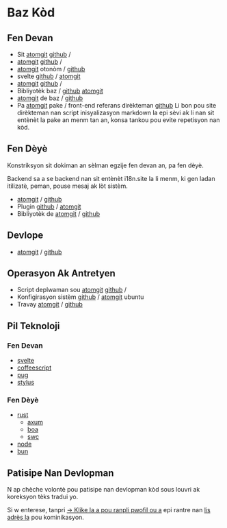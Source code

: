 # Baz Kòd

## Fen Devan

* Sit [atomgit](https://atomgit.com/i18n/proto) [github](https://github.com/i18n-site/site) /
* [atomgit](https://atomgit.com/i18n/md) [github](https://github.com/i18n-site/md) /
* [atomgit](https://atomgit.com/i18n/18x) otonòm / [github](https://github.com/i18n-site/18x)
* svelte [github](https://github.com/i18n-site/plugin) / [atomgit](https://atomgit.com/i18n/plugin)
* [atomgit](https://atomgit.com/i18n/proto) [github](https://github.com/i18n-site/proto) /
* Bibliyotèk baz / [github](https://github.com/i18n-site/lib) [atomgit](https://atomgit.com/i18n/lib)
* [atomgit](https://atomgit.com/i18n/ie) de baz / [github](https://github.com/i18n-site/ie)
* Pa [atomgit](https://atomgit.com/i18n/x) pake / front-end referans dirèkteman [github](https://github.com/i18n-site/x)
  Li bon pou site dirèkteman nan script inisyalizasyon markdown la epi sèvi ak li nan sit entènèt la pake an menm tan an, konsa tankou pou evite repetisyon nan kòd.

## Fen Dèyè

Konstriksyon sit dokiman an sèlman egzije fen devan an, pa fen dèyè.

Backend sa a se backend nan sit entènèt i18n.site la li menm, ki gen ladan itilizatè, peman, pouse mesaj ak lòt sistèm.

* [atomgit](https://atomgit.com/i18n-api/srv) / [github](https://github.com/i18n-api/srv)
* Plugin [github](https://github.com/i18n-api/pub) / [atomgit](https://atomgit.com/i18n-api/pub)
* Bibliyotèk de [atomgit](https://atomgit.com/i18n/rust) / [github](https://github.com/i18n-site/rust)

## Devlope

* [atomgit](https://atomgit.com/i18n-api/srv.docker) / [github](https://github.com/i18n-api/srv.docker)

## Operasyon Ak Antretyen

* Script deplwaman sou [atomgit](https://atomgit.com/i18n-ops/ops) [github](https://github.com/i18n-ops/ops) /
* Konfigirasyon sistèm [github](https://github.com/i18n-ops/ubuntu) / [atomgit](https://atomgit.com/i18n-ops/ubuntu) ubuntu
* Travay [atomgit](https://atomgit.com/i18n/cron) / [github](https://github.com/i18n-cron/cron)

## Pil Teknoloji

### Fen Devan

* [svelte](//svelte.dev)
* [coffeescript](//coffeescript.org)
* [pug](https://github.com/pugjs/pug)
* [stylus](https://stylus.com)

### Fen Dèyè

* [rust](//rust.org)
  * [axum](//github.com/tokio-rs/axum)
  * [boa](//github.com/boa-dev/boa)
  * [swc](//swc.rs)
* [node](//nodejs.org)
* [bun](//bun.dev)

## Patisipe Nan Devlopman

N ap chèche volontè pou patisipe nan devlopman kòd sous louvri ak koreksyon tèks tradui yo.

Si w enterese, tanpri [→ Klike la a pou ranpli pwofil ou a](https://ggl.link/i18n) epi rantre nan [lis adrès la](https://groups.google.com/u/2/g/i18n-site) pou kominikasyon.